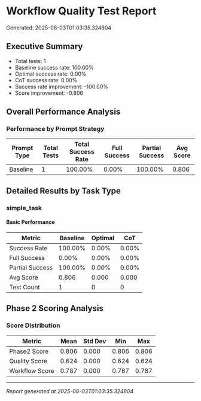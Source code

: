 # Workflow Quality Test Report

Generated: 2025-08-03T01:03:35.324804

## Executive Summary

- Total tests: 1
- Baseline success rate: 100.00%
- Optimal success rate: 0.00%
- CoT success rate: 0.00%
- Success rate improvement: -100.00%
- Score improvement: -0.806

## Overall Performance Analysis

### Performance by Prompt Strategy

| Prompt Type | Total Tests | Total Success Rate | Full Success | Partial Success | Avg Score |
|-------------|-------------|--------------------|--------------|-----------------|------------|
| Baseline | 1 | 100.00% | 0.00% | 100.00% | 0.806 |

## Detailed Results by Task Type

### simple_task

#### Basic Performance

| Metric | Baseline | Optimal | CoT |
|--------|----------|---------|-----|
| Success Rate | 100.00% | 0.00% | 0.00% |
| Full Success | 0.00% | 0.00% | 0.00% |
| Partial Success | 100.00% | 0.00% | 0.00% |
| Avg Score | 0.806 | 0.000 | 0.000 |
| Test Count | 1 | 0 | 0 |


## Phase 2 Scoring Analysis

### Score Distribution

| Metric | Mean | Std Dev | Min | Max |
|--------|------|---------|-----|-----|
| Phase2 Score | 0.806 | 0.000 | 0.806 | 0.806 |
| Quality Score | 0.624 | 0.000 | 0.624 | 0.624 |
| Workflow Score | 0.787 | 0.000 | 0.787 | 0.787 |

---
*Report generated at 2025-08-03T01:03:35.324804*
